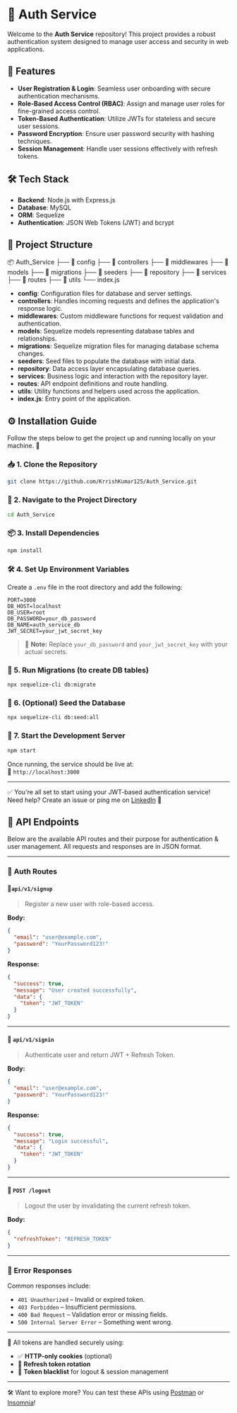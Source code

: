 # 🔐 Auth Service

Welcome to the **Auth Service** repository! This project provides a robust authentication system designed to manage user access and security in web applications.

## 🚀 Features

- **User Registration & Login**: Seamless user onboarding with secure authentication mechanisms.
- **Role-Based Access Control (RBAC)**: Assign and manage user roles for fine-grained access control.
- **Token-Based Authentication**: Utilize JWTs for stateless and secure user sessions.
- **Password Encryption**: Ensure user password security with hashing techniques.
- **Session Management**: Handle user sessions effectively with refresh tokens.

## 🛠️ Tech Stack

- **Backend**: Node.js with Express.js
- **Database**: MySQL
- **ORM**: Sequelize
- **Authentication**: JSON Web Tokens (JWT) and bcrypt

## 📂 Project Structure

📦 Auth_Service ├── 📁 config ├── 📁 controllers ├── 📁 middlewares ├── 📁 models ├── 📁 migrations ├── 📁 seeders ├── 📁 repository ├── 📁 services ├── 📁 routes ├── 📁 utils └── index.js

- **config**: Configuration files for database and server settings.
- **controllers**: Handles incoming requests and defines the application's response logic.
- **middlewares**: Custom middleware functions for request validation and authentication.
- **models**: Sequelize models representing database tables and relationships.
- **migrations**: Sequelize migration files for managing database schema changes.
- **seeders**: Seed files to populate the database with initial data.
- **repository**: Data access layer encapsulating database queries.
- **services**: Business logic and interaction with the repository layer.
- **routes**: API endpoint definitions and route handling.
- **utils**: Utility functions and helpers used across the application.
- **index.js**: Entry point of the application.

## ⚙️ Installation Guide

Follow the steps below to get the project up and running locally on your machine. 🚀

### 📥 1. Clone the Repository

```bash
git clone https://github.com/KrrishKumar125/Auth_Service.git
```

### 📂 2. Navigate to the Project Directory

```bash
cd Auth_Service
```

### 📦 3. Install Dependencies

```bash
npm install
```

### 🛠️ 4. Set Up Environment Variables

Create a `.env` file in the root directory and add the following:

```env
PORT=3000
DB_HOST=localhost
DB_USER=root
DB_PASSWORD=your_db_password
DB_NAME=auth_service_db
JWT_SECRET=your_jwt_secret_key
```

> 🔐 **Note:** Replace `your_db_password` and `your_jwt_secret_key` with your actual secrets.

### 🧱 5. Run Migrations (to create DB tables)

```bash
npx sequelize-cli db:migrate
```

### 🌱 6. (Optional) Seed the Database

```bash
npx sequelize-cli db:seed:all
```

### 🚀 7. Start the Development Server

```bash
npm start
```

Once running, the service should be live at:  
📍 `http://localhost:3000`

---

✅ You're all set to start using your JWT-based authentication service!  
Need help? Create an issue or ping me on [LinkedIn](https://linkedin.com/in/krrishkumar125) 💬

## 🔌 API Endpoints

Below are the available API routes and their purpose for authentication & user management. All requests and responses are in JSON format.

---

### 🔐 **Auth Routes**

#### 🔸`api/v1/signup`

> Register a new user with role-based access.

**Body:**

```json
{
  "email": "user@example.com",
  "password": "YourPassword123!"
}
```

**Response:**

```json
{
  "success": true,
  "message": "User created successfully",
  "data": {
    "token": "JWT_TOKEN"
  }
}
```

---

#### 🔸 `api/v1/signin`

> Authenticate user and return JWT + Refresh Token.

**Body:**

```json
{
  "email": "user@example.com",
  "password": "YourPassword123!"
}
```

**Response:**

```json
{
  "success": true,
  "message": "Login successful",
  "data": {
    "token": "JWT_TOKEN"
  }
}
```

---

#### 🔸 `POST /logout`

> Logout the user by invalidating the current refresh token.

**Body:**

```json
{
  "refreshToken": "REFRESH_TOKEN"
}
```

---

### 📛 Error Responses

Common responses include:

- `401 Unauthorized` – Invalid or expired token.
- `403 Forbidden` – Insufficient permissions.
- `400 Bad Request` – Validation error or missing fields.
- `500 Internal Server Error` – Something went wrong.

---

🔄 All tokens are handled securely using:

- ✅ **HTTP-only cookies** (optional)
- 🔁 **Refresh token rotation**
- 🚫 **Token blacklist** for logout & session management

---

🛠 Want to explore more? You can test these APIs using [Postman](https://www.postman.com/) or [Insomnia](https://insomnia.rest/)!
